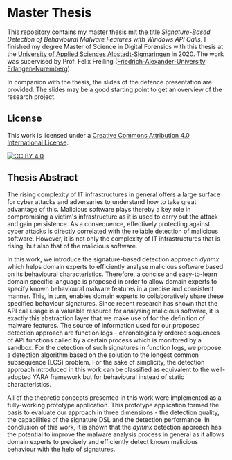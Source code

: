 # Master Thesis
This repository contains my master thesis mit the title *Signature-Based Detection of Behavioural Malware Features with Windows API Calls*. I finished my degree Master of Science in Digital Forensics with this thesis at the [University of Applied Sciences Albstadt-Sigmaringen](https://www.hs-albsig.de/hochschule/organisation/international-office/information-in-english/) in 2020. The work was supervised by Prof. Felix Freiling ([Friedrich-Alexander-University Erlangen-Nuremberg](https://www.fau.eu)).

In companion with the thesis, the slides of the defence presentation are provided. The slides may be a good starting point to get an overview of the research project.


## License
This work is licensed under a
[Creative Commons Attribution 4.0 International License][cc-by].

[![CC BY 4.0][cc-by-image]][cc-by]

[cc-by]: http://creativecommons.org/licenses/by/4.0/
[cc-by-image]: https://i.creativecommons.org/l/by/4.0/88x31.png
[cc-by-shield]: https://img.shields.io/badge/License-CC%20BY%204.0-lightgrey.svg


## Thesis Abstract
The rising complexity of IT infrastructures in general offers a large surface for cyber attacks and adversaries to understand how to take great advantage of this. Malicious software plays thereby a key role in compromising a victim's infrastructure as it is used to carry out the attack and gain persistence. As a consequence, effectively protecting against cyber attacks is directly correlated with the reliable detection of malicious software. However, it is not only the complexity of IT infrastructures that is rising, but also that of the malicious software.

In this work, we introduce the signature-based detection approach *dynmx* which helps domain experts to efficiently analyse malicious software based on its behavioural characteristics. Therefore, a concise and easy-to-learn domain specific language is proposed in order to allow domain experts to specify known behavioural malware features in a precise and consistent manner. This, in turn, enables domain experts to collaboratively share these specified behaviour signatures. Since recent research has shown that the API call usage is a valuable resource for analysing malicious software, it is exactly this abstraction layer that we make use of for the definition of malware features. The source of information used for our proposed detection approach are function logs - chronologically ordered sequences of API functions called by a certain process which is monitored by a sandbox. For the detection of such signatures in function logs, we propose a detection algorithm based on the solution to the longest common subsequence (LCS) problem. For the sake of simplicity, the detection approach introduced in this work can be classified as equivalent to the well-adopted YARA framework but for behavioural instead of static characteristics.

All of the theoretic concepts presented in this work were implemented as a fully-working prototype application. This prototype application formed the basis to evaluate our approach in three dimensions - the detection quality, the capabilities of the signature DSL and the detection performance. In conclusion of this work, it is shown that the *dynmx* detection approach has the potential to improve the malware analysis process in general as it allows domain experts to precisely and efficiently detect known malicious behaviour with the help of signatures.